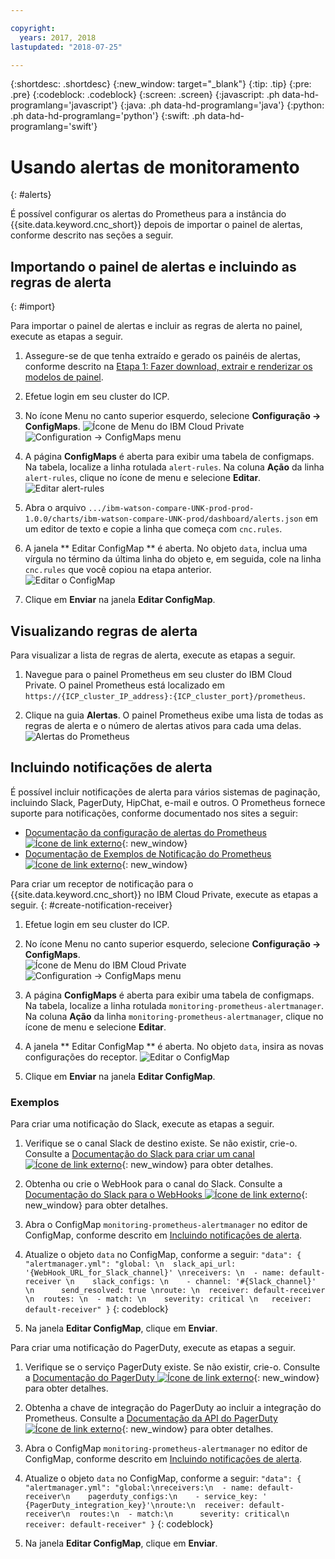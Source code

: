 ```yaml
---

copyright:
  years: 2017, 2018
lastupdated: "2018-07-25"

---
```


{:shortdesc: .shortdesc}
{:new_window: target="_blank"}
{:tip: .tip}
{:pre: .pre}
{:codeblock: .codeblock}
{:screen: .screen}
{:javascript: .ph data-hd-programlang='javascript'}
{:java: .ph data-hd-programlang='java'}
{:python: .ph data-hd-programlang='python'}
{:swift: .ph data-hd-programlang='swift'}

# Usando alertas de monitoramento
{: #alerts}

É possível configurar os alertas do Prometheus para a instância do {{site.data.keyword.cnc_short}} depois de importar
o painel de alertas, conforme descrito nas seções a seguir.

## Importando o painel de alertas e incluindo as regras de alerta
{: #import}

Para importar o painel de alertas e incluir as regras de alerta no painel, execute as etapas a seguir.

  1. Assegure-se de que tenha extraído e gerado os painéis de alertas, conforme descrito na
[Etapa 1: Fazer download, extrair e renderizar os modelos de
painel](/docs/services/compare-and-comply/monitor.html#monitor).

  1. Efetue login em seu cluster do ICP.

  1. No ícone Menu no canto superior esquerdo, selecione **Configuração -> ConfigMaps**.
![Ícone de Menu do IBM Cloud Private](images/icp-menu.png) <br />
      ![Configuration -> ConfigMaps menu](images/configmaps.png)

  1. A página **ConfigMaps** é aberta para exibir uma tabela de configmaps. Na tabela, localize a linha rotulada `alert-rules`. Na coluna **Ação** da linha `alert-rules`, clique no ícone de menu e selecione **Editar**. ![Editar alert-rules](images/configmaps-page.png)

  1. Abra o arquivo `.../ibm-watson-compare-UNK-prod-prod-1.0.0/charts/ibm-watson-compare-UNK-prod/dashboard/alerts.json` em um editor de texto e copie a linha que começa com `cnc.rules`.

  1. A janela  ** Editar ConfigMap **  é aberta. No objeto `data`, inclua uma vírgula no término da última linha do objeto e, em seguida, cole na linha `cnc.rules` que você copiou na etapa anterior. <br />
     ![Editar o ConfigMap](images/edit-configmap.png)

  1. Clique em **Enviar** na janela **Editar ConfigMap**.

## Visualizando regras de alerta

Para visualizar a lista de regras de alerta, execute as etapas a seguir.

  1. Navegue para o painel Prometheus em seu cluster do IBM Cloud Private. O painel Prometheus está localizado em `https://{ICP_cluster_IP_address}:{ICP_cluster_port}/prometheus`.

  1. Clique na guia **Alertas**. O painel Prometheus exibe uma lista de todas as regras de alerta e o número de alertas ativos para cada uma delas. <br />
    ![Alertas do Prometheus](images/prometheus-dboard.png)

## Incluindo notificações de alerta

É possível incluir notificações de alerta para vários sistemas de paginação, incluindo Slack, PagerDuty,
HipChat, e-mail e outros. O Prometheus fornece suporte para notificações, conforme documentado nos sites a
seguir:

 - [Documentação da configuração de alertas do Prometheus ![Ícone de link externo](../../icons/launch-glyph.svg "Ícone de link externo")](https://prometheus.io/docs/alerting/configuration/){: new_window}
 - [Documentação de Exemplos de Notificação do Prometheus ![Ícone de link externo](../../icons/launch-glyph.svg "Ícone de link externo")](https://prometheus.io/docs/alerting/notification_examples/){: new_window}

Para criar um receptor de notificação para o {{site.data.keyword.cnc_short}} no IBM Cloud
Private, execute as etapas a seguir.
{: #create-notification-receiver}

  1. Efetue login em seu cluster do ICP.

  1. No ícone Menu no canto superior esquerdo, selecione **Configuração -> ConfigMaps**. <br />
      ![Ícone de Menu do IBM Cloud Private](images/icp-menu.png) <br />
      ![Configuration -> ConfigMaps menu](images/configmaps.png)

  1. A página **ConfigMaps** é aberta para exibir uma tabela de configmaps. Na tabela, localize a linha rotulada `monitoring-prometheus-alertmanager`. Na coluna **Ação** da linha `monitoring-prometheus-alertmanager`, clique no ícone de menu e selecione **Editar**.

  1. A janela  ** Editar ConfigMap **  é aberta. No objeto `data`, insira as novas configurações do receptor. ![Editar o ConfigMap](images/prom-alert-edit.png)

  1. Clique em **Enviar** na janela **Editar ConfigMap**.

### Exemplos

Para criar uma notificação do Slack, execute as etapas a seguir.

  1. Verifique se o canal Slack de destino existe. Se não existir, crie-o. Consulte a [Documentação do Slack para criar um canal ![Ícone de link externo](../../icons/launch-glyph.svg "Ícone de link externo")](https://get.slack.help/hc/en-us/articles/201402297-Create-a-channel){: new_window} para obter detalhes.

  1. Obtenha ou crie o WebHook para o canal do Slack. Consulte a [Documentação do Slack para o WebHooks ![Ícone de link externo](../../icons/launch-glyph.svg "Ícone de link externo")](https://get.slack.help/hc/en-us/articles/115005265063-Incoming-WebHooks-for-Slack){: new_window} para obter detalhes.

  1. Abra o ConfigMap `monitoring-prometheus-alertmanager` no editor de ConfigMap, conforme descrito em [Incluindo notificações de alerta](#create-notification-receiver).

  1. Atualize o objeto `data` no ConfigMap, conforme a seguir:
    ```
    "data": {
      "alertmanager.yml": "global: \n  slack_api_url: '{WebHook_URL_for_Slack_channel}' \nreceivers: \n  - name: default-receiver \n    slack_configs: \n    - channel: '#{Slack_channel}' \n      send_resolved: true \nroute: \n  receiver: default-receiver \n  routes: \n  - match: \n    severity: critical \n   receiver: default-receiver"
    }
    ```
    {: codeblock}

  1. Na janela **Editar ConfigMap**, clique em **Enviar**.

Para criar uma notificação do PagerDuty, execute as etapas a seguir.

  1. Verifique se o serviço PagerDuty existe. Se não existir, crie-o. Consulte a [Documentação do PagerDuty ![Ícone de link externo](../../icons/launch-glyph.svg "Ícone de link externo")](https://v2.developer.pagerduty.com/docs){: new_window} para obter detalhes.

  1. Obtenha a chave de integração do PagerDuty ao incluir a integração do Prometheus. Consulte a [Documentação da API do PagerDuty ![Ícone de link externo](../../icons/launch-glyph.svg "Ícone de link externo")](https://v2.developer.pagerduty.com/docs/events-api){: new_window} para obter detalhes.

  1. Abra o ConfigMap `monitoring-prometheus-alertmanager` no editor de ConfigMap, conforme descrito em [Incluindo notificações de alerta](#create-notification-receiver).

  1. Atualize o objeto `data` no ConfigMap, conforme a seguir:
    ```
    "data": {
      "alertmanager.yml": "global:\nreceivers:\n  - name: default-receiver\n    pagerduty_configs:\n    - service_key: ' {PagerDuty_integration_key}'\nroute:\n  receiver: default-receiver\n  routes:\n  - match:\n      severity: critical\n    receiver: default-receiver"
    }
    ```
    {: codeblock}

  1. Na janela **Editar ConfigMap**, clique em **Enviar**.
  
